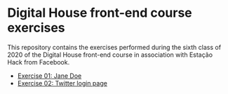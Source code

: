 # Digital House front-end course exercises

This repository contains the exercises performed during the sixth class of 2020 of the Digital House front-end course in association with Estação Hack from Facebook.

- [Exercise 01: Jane Doe]()
- [Exercise 02: Twitter login page](https://twitter-login.netlify.app/)

